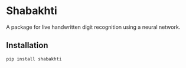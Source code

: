 # Shabakhti

A package for live handwritten digit recognition using a neural network.

## Installation

```bash
pip install shabakhti
